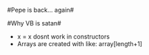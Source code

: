 #Pepe is back... again#

#Why VB is satan#
* x = x dosnt work in constructors
* Arrays are created with like: array[length+1]
